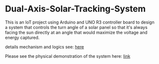 # Dual-Axis-Solar-Tracking-System
This is an IoT project using Arduino and UNO R3 controller board to design a system that controls the turn angle of a solar panel so that it's always facing the sun directly at an angle that would maximize the voltage and energy captured.

details mechanism and logics see: [here](https://github.com/fjiang316/Dual-Axis-Solar-Tracking-System/blob/main/arduino/instructions.md)

Please see the physical demonstration of the system here: [link](https://github.com/fjiang316/Dual-Axis-Solar-Tracking-System/blob/main/demostration/overview.md)
